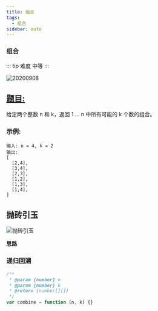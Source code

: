 ```yaml
---
title: 组合
tags:
  - 组合
sidebar: auto
---
```


### 组合

::: tip 难度
中等
:::

![20200908](http://qiniu.gaowenju.com/leecode/banner/20200908.jpg)

## [题目:](https://leetcode-cn.com/problems/combinations/)

给定两个整数 n 和 k，返回 1 ... n 中所有可能的 k 个数的组合。

### 示例:

```
输入: n = 4, k = 2
输出:
[
  [2,4],
  [3,4],
  [2,3],
  [1,2],
  [1,3],
  [1,4],
]
```

## 抛砖引玉

![抛砖引玉](http://qiniu.gaowenju.com/leecode/20200908.png)

**思路**

### 递归回溯

```javascript
/**
 * @param {number} n
 * @param {number} k
 * @return {number[][]}
 */
var combine = function (n, k) {}
```
